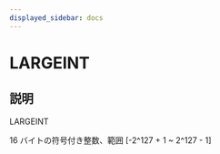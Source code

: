 ```yaml
---
displayed_sidebar: docs
---
```


# LARGEINT

## 説明

LARGEINT

16 バイトの符号付き整数、範囲 [-2^127 + 1 ~ 2^127 - 1]